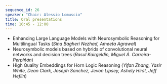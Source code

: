 ```yaml
---
sequence_id: 26
speaker: "Chair: Alessio Lomuscio"
title: Oral presentations
time: 10:45 - 12:00
---
```


- Enhancing Large Language Models with Neurosymbolic Reasoning for Multilingual Tasks (_Sina Bagheri Nezhad, Ameeta Agrawal_)
- Neurosymbolic models based on hybrids of convolutional neural networks and decision trees (_Rasul Kairgeldin, Miguel Á. Carreira-Perpiñán_)
- High Quality Embeddings for Horn Logic Reasoning (_Yifan Zhang, Yasir White, Dean Clark, Joseph Sanchez, Jevon Lipsey, Ashely Hirst, Jeff Heflin_)